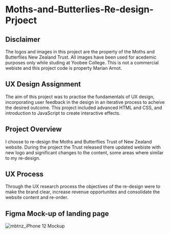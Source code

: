 # Moths-and-Butterlies-Re-design-Prjoect

## Disclaimer
The logos and images in this project are the property of the Moths and Butterflies New Zealand Trust. All images have been used for acedemic purposes only while studing at Yoobee College.  This is not a commercial webiste and this project code is property Marian Arnot.

## UX Design Assignment
The aim of this project was to practise the fundamentals of UX design, incorporating user feedback in the design in an iterative process to acheive the desired outcome.  This project included advanced HTML and CSS, and introduction to JavaScript to create interactive effects.

## Project Overview
I choose to re-design the Moths and Butterflies Trust of New Zealand website. During the project the Trust released there updated webiste with new logo and significant changes to the content, some areas where similar to my re-design.

## UX Process
Through the UX research process the objectives of the re-design were to make the brand clear, increase revenue opportunites and consolidate the website content and re-order.

## Figma Mock-up of landing page
![mbtnz_iPhone 12 Mockup](https://user-images.githubusercontent.com/115663122/201199871-cab96cdb-5a98-475e-bbff-a00ea43ca744.png)


